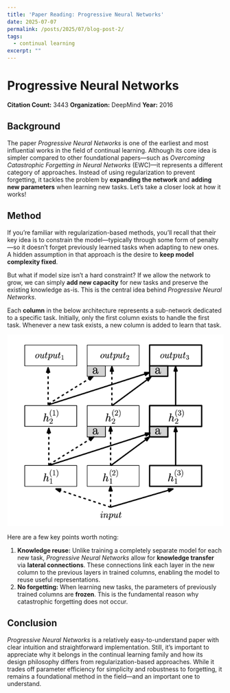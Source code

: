 ```yaml
---
title: 'Paper Reading: Progressive Neural Networks'
date: 2025-07-07
permalink: /posts/2025/07/blog-post-2/
tags:
  - continual learning
excerpt: ""
---
```



# Progressive Neural Networks

**Citation Count:** 3443
**Organization:** DeepMind
**Year:** 2016

## Background

The paper *Progressive Neural Networks* is one of the earliest and most influential works in the field of continual learning. Although its core idea is simpler compared to other foundational papers—such as *Overcoming Catastrophic Forgetting in Neural Networks* (EWC)—it represents a different category of approaches. Instead of using regularization to prevent forgetting, it tackles the problem by **expanding the network** and **adding new parameters** when learning new tasks. Let’s take a closer look at how it works!

## Method

If you’re familiar with regularization-based methods, you’ll recall that their key idea is to constrain the model—typically through some form of penalty—so it doesn’t forget previously learned tasks when adapting to new ones. A hidden assumption in that approach is the desire to **keep model complexity fixed**.

But what if model size isn’t a hard constraint? If we allow the network to grow, we can simply **add new capacity** for new tasks and preserve the existing knowledge as-is. This is the central idea behind *Progressive Neural Networks*.

Each **column** in the below architecture represents a sub-network dedicated to a specific task. Initially, only the first column exists to handle the first task. Whenever a new task exists, a new column is added to learn that task.

![Architecture diagram of Progressive Neural Networks](/images/posts/progressive-neural-networks/image.png)

Here are a few key points worth noting:

1. **Knowledge reuse:** Unlike training a completely separate model for each new task, *Progressive Neural Networks* allow for **knowledge transfer** via **lateral connections**. These connections link each layer in the new column to the previous layers in trained columns, enabling the model to reuse useful representations.
2. **No forgetting:** When learning new tasks, the parameters of previously trained columns are **frozen**. This is the fundamental reason why catastrophic forgetting does not occur.

## Conclusion

*Progressive Neural Networks* is a relatively easy-to-understand paper with clear intuition and straightforward implementation. Still, it’s important to appreciate why it belongs in the continual learning family and how its design philosophy differs from regularization-based approaches. While it trades off parameter efficiency for simplicity and robustness to forgetting, it remains a foundational method in the field—and an important one to understand.